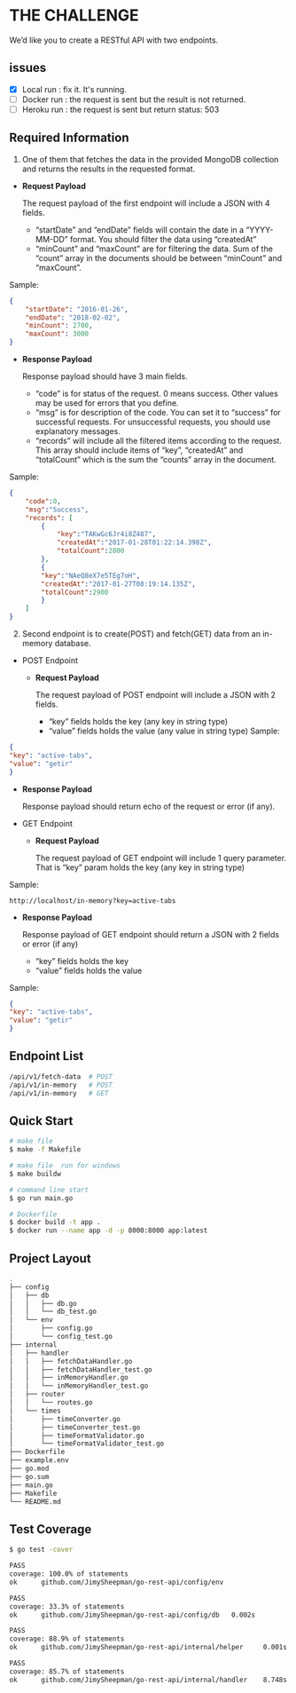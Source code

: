 # THE CHALLENGE

We’d like you to create a RESTful API with two endpoints.

## issues

- [X] Local run  : fix it. It's running.
- [ ] Docker run : the request is sent but the result is not returned.
- [ ] Heroku run : the request is sent but return status: 503

## Required Information

1. One of them that fetches the data in the provided MongoDB collection and returns the results
in the requested format.

- **Request Payload**

    The request payload of the first endpoint will include a JSON with 4 fields.
  - “startDate” and “endDate” fields will contain the date in a “YYYY-MM-DD” format.
    You should filter the data using “createdAt”
  - “minCount” and “maxCount” are for filtering the data. Sum of the “count” array in the documents should be between “minCount” and “maxCount”.

Sample:

```Json
{
    "startDate": "2016-01-26",
    "endDate": "2018-02-02",
    "minCount": 2700,
    "maxCount": 3000
}
```

- **Response Payload**

    Response payload should have 3 main fields.
  - “code” is for status of the request. 0 means success. Other values may be used   for errors that you define.
  - “msg” is for description of the code. You can set it to “success” for successful
requests. For unsuccessful requests, you should use explanatory messages.
  - “records” will include all the filtered items according to the request. This array
should include items of “key”, “createdAt” and “totalCount” which is the sum the
“counts” array in the document.

Sample:

```Json
{
    "code":0,
    "msg":"Success",
    "records": [
        {
            "key":"TAKwGc6Jr4i8Z487",
            "createdAt":"2017-01-28T01:22:14.398Z",
            "totalCount":2800
        },
        {
        "key":"NAeQ8eX7e5TEg7oH",
        "createdAt":"2017-01-27T08:19:14.135Z",
        "totalCount":2900
        }
    ]
}
```

2. Second endpoint is to create(POST) and fetch(GET) data from an in-memory database.

- POST Endpoint
  - **Request Payload**

    The request payload of POST endpoint will include a JSON with 2 fields.
    - “key” fields holds the key (any key in string type)
    - “value” fields holds the value (any value in string type)
Sample:

```Json
{
"key": "active-tabs",
"value": "getir"
}
```

- **Response Payload**

    Response payload should return echo of the request or error (if any).

- GET Endpoint
  - **Request Payload**

    The request payload of GET endpoint will include 1 query parameter. That is “key”
    param holds the key (any key in string type)

Sample:

`http://localhost/in-memory?key=active-tabs`

- **Response Payload**

    Response payload of GET endpoint should return a JSON with 2 fields or error (if any)
  - “key” fields holds the key
  - “value” fields holds the value

Sample:

```Json
{
"key": "active-tabs",
"value": "getir"
}
```

## Endpoint List

```Bash
/api/v1/fetch-data  # POST
/api/v1/in-memory   # POST
/api/v1/in-memory   # GET
```

## Quick Start

```Bash
# make file 
$ make -f Makefile

# make file  run for windows
$ make buildw

# command line start
$ go run main.go

# Dockerfile
$ docker build -t app .
$ docker run --name app -d -p 8000:8000 app:latest 
```

## Project Layout

```Bash
.
├── config
│   ├── db
│   │   ├── db.go
│   │   └── db_test.go
│   └── env
│       ├── config.go
│       └── config_test.go
├── internal
│   ├── handler
│   │   ├── fetchDataHandler.go
│   │   ├── fetchDataHandler_test.go
│   │   ├── inMemoryHandler.go
│   │   └── inMemoryHandler_test.go
│   ├── router
│   │   └── routes.go
│   └── times
│       ├── timeConverter.go
│       ├── timeConverter_test.go
│       ├── timeFormatValidator.go
│       └── timeFormatValidator_test.go
├── Dockerfile
├── example.env
├── go.mod
├── go.sum
├── main.go
├── Makefile
└── README.md
```

## Test Coverage

```Bash
$ go test -cover

PASS
coverage: 100.0% of statements
ok      github.com/JimySheepman/go-rest-api/config/env 

PASS
coverage: 33.3% of statements
ok      github.com/JimySheepman/go-rest-api/config/db   0.002s

PASS
coverage: 88.9% of statements
ok      github.com/JimySheepman/go-rest-api/internal/helper     0.001s

PASS
coverage: 85.7% of statements
ok      github.com/JimySheepman/go-rest-api/internal/handler    8.748s
```
